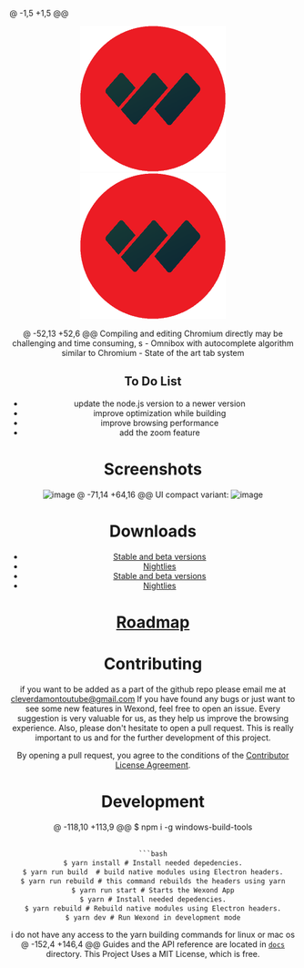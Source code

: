 @ -1,5 +1,5 @@
<p align="center">
    <a href="https://wexond.net"><img src="static/icons/icon.png" width="256"></a>
  <a href="https://wexond.net"><img src="static/icons/icon.png" width="256"></a>
</p>

<div align="center">
@ -52,13 +52,6 @@ Compiling and editing Chromium directly may be challenging and time consuming, s
- Omnibox with autocomplete algorithm similar to Chromium
- State of the art tab system

## To Do List

 + update the node.js version to a newer version
 + improve optimization while building
 + improve browsing performance
 + add the zoom feature

# Screenshots

![image](https://user-images.githubusercontent.com/11065386/81024159-d9388f80-8e72-11ea-85e7-6c30e3b66554.png)
@ -71,14 +64,16 @@ UI compact variant:
![image](https://user-images.githubusercontent.com/11065386/81024252-2ddc0a80-8e73-11ea-9f2f-6c9a4a175c60.png)

# Downloads
- [Stable and beta versions](https://github.com/IroniumStudios/browser-base-updated/releases)
- [Nightlies](https://github.com/IroniumStudios/browser-base-updated/releases)
- [Stable and beta versions](https://github.com/wexond/desktop/releases)
- [Nightlies](https://github.com/wexond/desktop-nightly/releases)

# [Roadmap](https://github.com/wexond/wexond/projects)

# Contributing

if you want to be added as a part of the github repo please email me at cleverdamontoutube@gmail.com
If you have found any bugs or just want to see some new features in Wexond, feel free to open an issue. Every suggestion is very valuable for us, as they help us improve the browsing experience. Also, please don't hesitate to open a pull request. This is really important to us and for the further development of this project.

By opening a pull request, you agree to the conditions of the [Contributor License Agreement](cla.md).

# Development

@ -118,10 +113,9 @@ $ npm i -g windows-build-tools
```

```bash
$ yarn install # Install needed depedencies.
$ yarn run build  # build native modules using Electron headers.
$ yarn run rebuild # this command rebuilds the headers using yarn
$ yarn run start # Starts the Wexond App
$ yarn # Install needed depedencies.
$ yarn rebuild # Rebuild native modules using Electron headers.
$ yarn dev # Run Wexond in development mode
```

i do not have any access to the yarn building commands for linux or mac os
@ -152,4 +146,4 @@ Guides and the API reference are located in [`docs`](docs) directory.
This Project Uses a MIT License, which is free.

